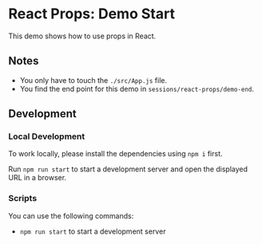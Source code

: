 # React Props: Demo Start

This demo shows how to use props in React.

## Notes

- You only have to touch the `./src/App.js` file.
- You find the end point for this demo in `sessions/react-props/demo-end`.

## Development

### Local Development

To work locally, please install the dependencies using `npm i` first.

Run `npm run start` to start a development server and open the displayed URL in a browser.



### Scripts

You can use the following commands:

- `npm run start` to start a development server
